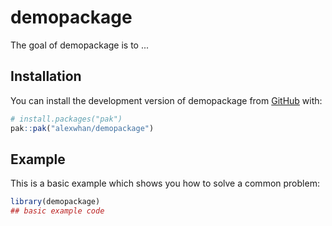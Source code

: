 
# demopackage

<!-- badges: start -->
<!-- badges: end -->

The goal of demopackage is to ...

## Installation

You can install the development version of demopackage from [GitHub](https://github.com/) with:

``` r
# install.packages("pak")
pak::pak("alexwhan/demopackage")
```

## Example

This is a basic example which shows you how to solve a common problem:

``` r
library(demopackage)
## basic example code
```

